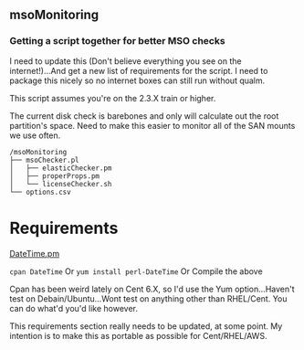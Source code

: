 ## msoMonitoring
### Getting a script together for better MSO checks

I need to update this (Don't believe everything you see on the internet!)...And get a new list of requirements for the script.  I need to package this nicely so no internet boxes can still run without qualm.  

This script assumes you're on the 2.3.X train or higher.

The current disk check is barebones and only will calculate out the root partition's space.  Need to make this easier to monitor all of the SAN mounts we use often.  

```
/msoMonitoring
├── msoChecker.pl
│   ├── elasticChecker.pm
│   ├── properProps.pm
│   └── licenseChecker.sh
└── options.csv
```


# Requirements
[DateTime.pm](https://github.com/houseabsolute/DateTime.pm)

`cpan DateTime` Or `yum install perl-DateTime` Or Compile the above

Cpan has been weird lately on Cent 6.X, so I'd use the Yum option...Haven't test on Debain/Ubuntu...Wont test on anything other than RHEL/Cent.  You can do what'd you'd like however.


This requirements section really needs to be updated, at some point.  My intention is to make this as portable as possible for Cent/RHEL/AWS.
